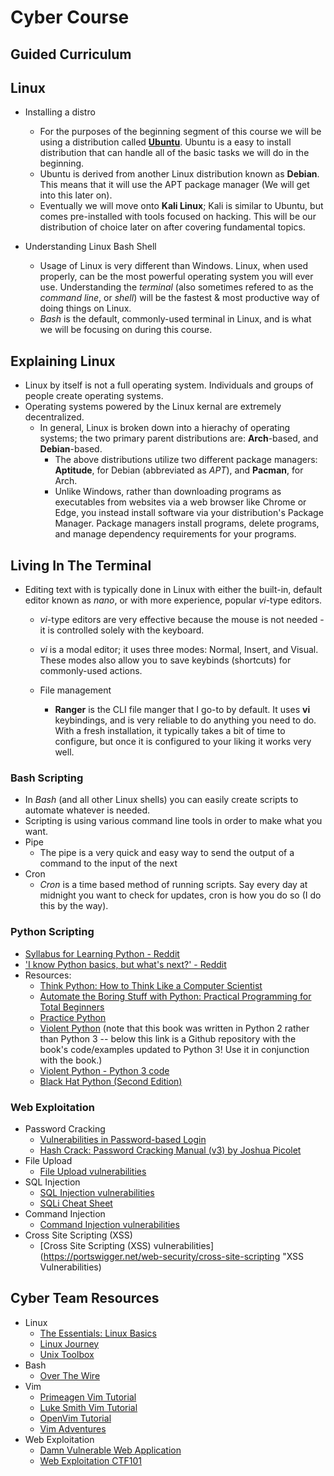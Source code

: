 # Cyber Course

## Guided Curriculum

## Linux

* Installing a distro
  * For the purposes of the beginning segment of this course we will be using a distribution called [**Ubuntu**](https://ubuntu.com/). Ubuntu is a easy to install distribution that can handle all of the basic tasks we will do in the beginning.
  * Ubuntu is derived from another Linux distribution known as **Debian**. This means that it will use the APT package manager (We will get into this later on).
  * Eventually we will move onto **Kali Linux**; Kali is similar to Ubuntu, but comes pre-installed with tools focused on hacking. This will be our distribution of choice later on after covering fundamental topics.

* Understanding Linux Bash Shell
  * Usage of Linux is very different than Windows. Linux, when used properly, can be the most powerful operating system you will ever use. Understanding the *terminal* (also sometimes refered to as the *command line*, or *shell*) will be the fastest & most productive way of doing things on Linux.
  * *Bash* is the default, commonly-used terminal in Linux, and is what we will be focusing on during this course.

## Explaining Linux

* Linux by itself is not a full operating system. Individuals and groups of people create operating systems.
* Operating systems powered by the Linux kernal are extremely decentralized.
  * In general, Linux is broken down into a hierachy of operating systems; the two primary parent distributions are: **Arch**-based, and **Debian**-based.
    * The above distributions utilize two different package managers: **Aptitude**, for Debian (abbreviated as *APT*), and **Pacman**, for Arch.
    * Unlike Windows, rather than downloading programs as executables from websites via a web browser like Chrome or Edge, you instead install software via your distribution's Package Manager. Package managers install programs, delete programs, and manage dependency requirements for your programs.

## Living In The Terminal

* Editing text with is typically done in Linux with either the built-in, default editor known as *nano*, or with more experience, popular *vi*-type editors.
  * *vi*-type editors are very effective because the mouse is not needed - it is controlled solely with the keyboard.
  * *vi* is a modal editor; it uses three modes: Normal, Insert, and Visual. These modes also allow you to save keybinds (shortcuts) for commonly-used actions.

  * File management
    * **Ranger** is the CLI file manger that I go-to by default. It uses **vi** keybindings, and is very reliable to do anything you need to do. With a fresh installation, it typically takes a bit of time to configure, but once it is configured to your liking it works very well.

### Bash Scripting

* In *Bash* (and all other Linux shells) you can easily create scripts to automate whatever is needed.
* Scripting is using various command line tools in order to make what you want.
* Pipe
  * The pipe is a very quick and easy way to send the output of a command to the input of the next
* Cron
  * *Cron* is a time based method of running scripts. Say every day at midnight you want to check for updates, cron is how you do so (I do this by the way).

### Python Scripting

* [Syllabus for Learning Python - Reddit](https://old.reddit.com/r/learnprogramming/comments/i9vuhr/i_wrote_a_syllabus_for_learning_python_and_django/ "Syllabus for Learning Python - Reddit")
* ['I know Python basics, but what's next?' - Reddit](https://old.reddit.com/r/learnprogramming/comments/pndaba/i_know_python_basics_what_next/ "'I know Python basics, but whats next?' - Reddit")
* Resources:
  * [Think Python: How to Think Like a Computer Scientist](https://greenteapress.com/thinkpython2/html/index.html "Think Python: How to Think Like a Computer Scientist")
  * [Automate the Boring Stuff with Python: Practical Programming for Total Beginners](https://automatetheboringstuff.com/ "Automate the Boring Stuff with Python")
  * [Practice Python](https://www.practicepython.org/ "Practice Python")
  * [Violent Python](https://github.com/tanc7/hacking-books/blob/master/Violent%20Python%20-%20A%20Cookbook%20for%20Hackers%2C%20Forensic%20Analysts%2C%20Penetration%20Testers%20and%20Security%20Engineers.pdf "Violent Python") (note that this book was written in Python 2 rather than Python 3 -- below this link is a Github repository with the book's code/examples updated to Python 3! Use it in conjunction with the book.)
  * [Violent Python - Python 3 code](https://github.com/EONRaider/violent-python3 "Violent Python - Python 3 code")
  * [Black Hat Python (Second Edition)](https://github.com/bhavyagoel/BlackArch/blob/main/Black%20Hat%20Python%2C%202nd%20Edition%20by%20Justin%20Seitz%20%20Tim%20Arnold%20%5BJustin%20Seitz%5D.pdf "Black Hat Python (Second Edition)")

### Web Exploitation

* Password Cracking
  * [Vulnerabilities in Password-based Login](https://portswigger.net/web-security/authentication/password-based "Vulnerabilities in Password-based Login - Portswigger")
  * [Hash Crack: Password Cracking Manual (v3) by Joshua Picolet](https://www.amazon.com/Hash-Crack-Password-Cracking-Manual/dp/1793458618/ "Hash Crack (v3) - Joshua Picolet")
* File Upload
  * [File Upload vulnerabilities](https://portswigger.net/web-security/file-upload "File Upload Vulnerabilities")
* SQL Injection
  * [SQL Injection vulnerabilities](https://portswigger.net/web-security/sql-injection "SQL Injection")
  * [SQLi Cheat Sheet](https://portswigger.net/web-security/sql-injection/cheat-sheet "SQli Cheat Sheet")
* Command Injection
  * [Command Injection vulnerabilities](https://portswigger.net/web-security/os-command-injection "Command Injection vulnerabilities")
* Cross Site Scripting (XSS)
  * [Cross Site Scripting (XSS) vulnerabilities](https://portswigger.net/web-security/cross-site-scripting "XSS Vulnerabilities)

## Cyber Team Resources

* Linux
  * [The Essentials: Linux Basics](https://bitvijays.github.io/LFF-ESS-P0B-LinuxEssentials.html "Linux Basics: Essentials")
  * [Linux Journey](https://linuxjourney.com/ "Linux Journey")
  * [Unix Toolbox](http://devdoc.net/linux/UnixToolbox.html "Unix Toolbox")
* Bash
  * [Over The Wire](https://overthewire.org/wargames "Over The Wire (Bandit)")
* Vim
  * [Primeagen Vim Tutorial](https://www.youtube.com/watch?v=H3o4l4GVLW0 "Primagen Vim Tutorial Series")
  * [Luke Smith Vim Tutorial](https://www.youtube.com/watch?v=d8XtNXutVto&t "Luke Smith VimTutor Walkthrough")
  * [OpenVim Tutorial](https://www.openvim.com/ "OpenVim")
  * [Vim Adventures](https://vim-adventures.com/ "Vim Adventures")
* Web Exploitation
  * [Damn Vulnerable Web Application](https://dvwa.co.uk "DVWA")
  * [Web Exploitation CTF101](https://ctf101.org/web-exploitation/overview "CTF101")
